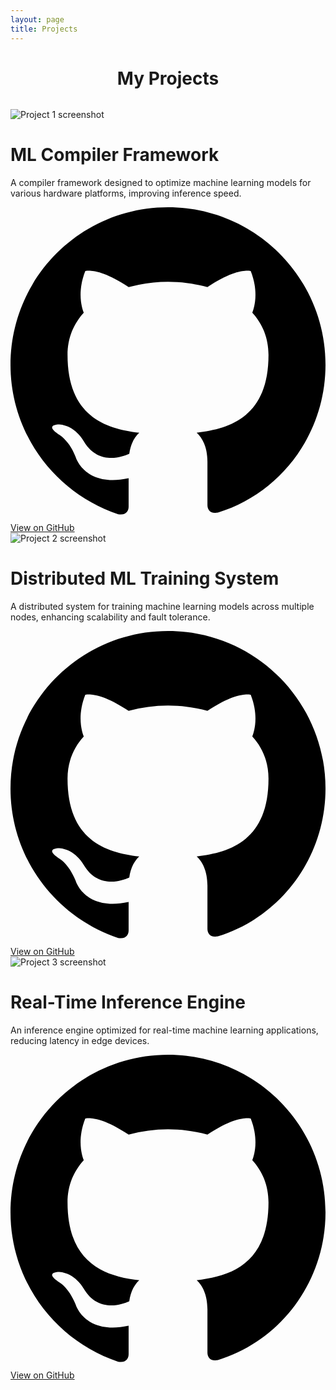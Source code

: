 ```yaml
---
layout: page
title: Projects
---
```

<div class="projects">
  <h1 style="text-align: center; margin-bottom: 2rem;">My Projects</h1>
  
  <div class="card">
    <div class="card-image">
      <img src="{{ '/assets/images/project.jpg' | relative_url }}" alt="Project 1 screenshot">
    </div>
    <div class="card-content">
      <h1>ML Compiler Framework</h1>
      <p>
        A compiler framework designed to optimize machine learning models for various hardware platforms, improving inference speed.
      </p>
      <a href="https://github.com/Ameya674/ml-compiler" class="github-btn" target="_blank">
        <svg viewBox="0 0 24 24"><path d="M12 0C5.37 0 0 5.37 0 12c0 5.3 3.438 9.8 8.207 11.387.6.11.793-.26.793-.577v-2.165c-3.338.726-4.033-1.61-4.033-1.61-.546-1.386-1.333-1.754-1.333-1.754-1.089-.745.083-.73.083-.73 1.205.085 1.84 1.238 1.84 1.238 1.07 1.834 2.807 1.304 3.492.997.108-.775.42-1.304.763-1.604-2.665-.3-5.466-1.334-5.466-5.93 0-1.31.47-2.38 1.236-3.22-.124-.303-.536-1.52.117-3.176 0 0 1.008-.322 3.3 1.23a11.52 11.52 0 013.003-.404c1.02.005 2.045.137 3.003.404 2.29-1.552 3.297-1.23 3.297-1.23.655 1.657.243 2.873.12 3.176.77.84 1.235 1.91 1.235 3.22 0 4.61-2.805 5.628-5.475 5.922.43.372.823 1.1.823 2.222v3.293c0 .32.19.694.8.576C20.565 21.796 24 17.3 24 12c0-6.63-5.37-12-12-12z"/></svg>
        View on GitHub
      </a>
    </div>
  </div>

  <div class="card">
    <div class="card-image">
      <img src="{{ '/assets/images/project.jpg' | relative_url }}" alt="Project 2 screenshot">
    </div>
    <div class="card-content">
      <h1>Distributed ML Training System</h1>
      <p>
        A distributed system for training machine learning models across multiple nodes, enhancing scalability and fault tolerance.
      </p>
      <a href="https://github.com/Ameya674/distributed-ml" class="github-btn" target="_blank">
        <svg viewBox="0 0 24 24"><path d="M12 0C5.37 0 0 5.37 0 12c0 5.3 3.438 9.8 8.207 11.387.6.11.793-.26.793-.577v-2.165c-3.338.726-4.033-1.61-4.033-1.61-.546-1.386-1.333-1.754-1.333-1.754-1.089-.745.083-.73.083-.73 1.205.085 1.84 1.238 1.84 1.238 1.07 1.834 2.807 1.304 3.492.997.108-.775.42-1.304.763-1.604-2.665-.3-5.466-1.334-5.466-5.93 0-1.31.47-2.38 1.236-3.22-.124-.303-.536-1.52.117-3.176 0 0 1.008-.322 3.3 1.23a11.52 11.52 0 013.003-.404c1.02.005 2.045.137 3.003.404 2.29-1.552 3.297-1.23 3.297-1.23.655 1.657.243 2.873.12 3.176.77.84 1.235 1.91 1.235 3.22 0 4.61-2.805 5.628-5.475 5.922.43.372.823 1.1.823 2.222v3.293c0 .32.19.694.8.576C20.565 21.796 24 17.3 24 12c0-6.63-5.37-12-12-12z"/></svg>
        View on GitHub
      </a>
    </div>
  </div>

  <div class="card">
    <div class="card-image">
      <img src="{{ '/assets/images/project.jpg' | relative_url }}" alt="Project 3 screenshot">
    </div>
    <div class="card-content">
      <h1>Real-Time Inference Engine</h1>
      <p>
        An inference engine optimized for real-time machine learning applications, reducing latency in edge devices.
      </p>
      <a href="https://github.com/Ameya674/inference-engine" class="github-btn" target="_blank">
        <svg viewBox="0 0 24 24"><path d="M12 0C5.37 0 0 5.37 0 12c0 5.3 3.438 9.8 8.207 11.387.6.11.793-.26.793-.577v-2.165c-3.338.726-4.033-1.61-4.033-1.61-.546-1.386-1.333-1.754-1.333-1.754-1.089-.745.083-.73.083-.73 1.205.085 1.84 1.238 1.84 1.238 1.07 1.834 2.807 1.304 3.492.997.108-.775.42-1.304.763-1.604-2.665-.3-5.466-1.334-5.466-5.93 0-1.31.47-2.38 1.236-3.22-.124-.303-.536-1.52.117-3.176 0 0 1.008-.322 3.3 1.23a11.52 11.52 0 013.003-.404c1.02.005 2.045.137 3.003.404 2.29-1.552 3.297-1.23 3.297-1.23.655 1.657.243 2.873.12 3.176.77.84 1.235 1.91 1.235 3.22 0 4.61-2.805 5.628-5.475 5.922.43.372.823 1.1.823 2.222v3.293c0 .32.19.694.8.576C20.565 21.796 24 17.3 24 12c0-6.63-5.37-12-12-12z"/></svg>
        View on GitHub
      </a>
    </div>
  </div>
</div>